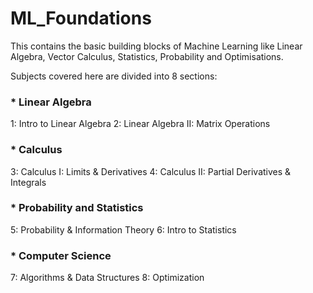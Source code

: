 # ML_Foundations
This contains the basic building blocks of Machine Learning like Linear Algebra, Vector Calculus, Statistics, Probability and Optimisations.

Subjects covered here are divided into 8 sections:
### * Linear Algebra
1: Intro to Linear Algebra
2: Linear Algebra II: Matrix Operations
### * Calculus
3: Calculus I: Limits & Derivatives
4: Calculus II: Partial Derivatives & Integrals
### * Probability and Statistics
5: Probability & Information Theory
6: Intro to Statistics
### * Computer Science
7: Algorithms & Data Structures
8: Optimization

